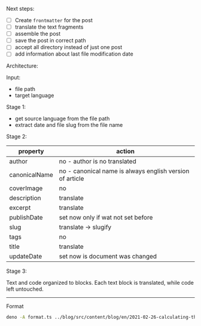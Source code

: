 Next steps:

- [ ] Create `frontmatter` for the post
- [ ] translate the text fragments
- [ ] assemble the post
- [ ] save the post in correct path
- [ ] accept all directory instead of just one post
- [ ] add information about last file modification date

Architecture:

Input:

- file path
- target language

Stage 1:

- get source language from the file path
- extract date and file slug from the file name

Stage 2:

| property      | action                                                   |
| ------------- | -------------------------------------------------------- |
| author        | no - author is no translated                             |
| canonicalName | no - canonical name is always english version of article |
| coverImage    | no                                                       |
| description   | translate                                                |
| excerpt       | translate                                                |
| publishDate   | set now only if wat not set before                       |
| slug          | translate -> slugify                                     |
| tags          | no                                                       |
| title         | translate                                                |
| updateDate    | set now is document was changed                          |

Stage 3:

Text and code organized to blocks. Each text block is translated, while code
left untouched.

---

Format

```bash
deno -A format.ts ../blog/src/content/blog/en/2021-02-26-calculating-the-difference-between-json-files.md
```
